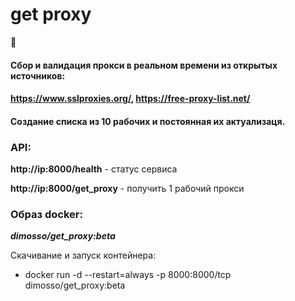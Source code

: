 # get proxy
:mushroom:
#### Сбор и валидация прокси в реальном времени из открытых источников: 
#### https://www.sslproxies.org/, https://free-proxy-list.net/
#### Cоздание списка из 10 рабочих и постоянная их актуализаця.

### API:

**http://ip:8000/health** - статус сервиса

**http://ip:8000/get_proxy** - получить 1 рабочий прокси

### Образ docker:
**_dimosso/get_proxy:beta_**

Скачивание и запуск контейнера:

- docker run -d --restart=always -p 8000:8000/tcp dimosso/get_proxy:beta
